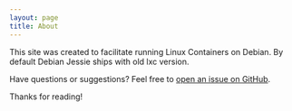 ```yaml
---
layout: page
title: About
---
```


This site was created to facilitate running Linux Containers on Debian. By default Debian Jessie ships with old lxc version.

Have questions or suggestions? Feel free to [open an issue on GitHub](https://github.com/debian-lxc/debian-lxc.github.io/issues/new).

Thanks for reading!
